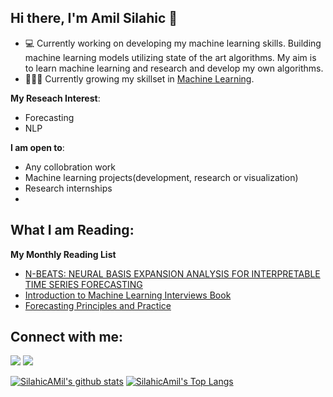 ## Hi there, I'm Amil Silahic 👋




- 💻 Currently working on developing my machine learning skills. Building machine learning models utilizing state of the art algorithms. My aim is to learn machine learning and research and develop my own algorithms.
- 👨🏽‍💻 Currently growing my skillset in [Machine Learning](https://github.com/SilahicAmil/End-To-End-Time-Series-Forcasting).

**My Reseach Interest**:
- Forecasting
- NLP


 **I am open to**:

- Any collobration work
- Machine learning projects(development, research or visualization)
- Research internships
- 

## What I am Reading:

**My Monthly Reading List**
- [N-BEATS: NEURAL BASIS EXPANSION ANALYSIS FOR INTERPRETABLE TIME SERIES FORECASTING](https://arxiv.org/pdf/1905.10437.pdf)
- [Introduction to Machine Learning Interviews Book](https://huyenchip.com/ml-interviews-book/)
- [Forecasting Principles and Practice](https://otexts.com/fpp3/)

## Connect with me:

<p align = "center">
  
[<img src="https://img.shields.io/badge/kaggle-%2312100E.svg?&style=for-the-badge&logo=kaggle&logoColor=white&color=black" />](https://www.kaggle.com/amilsilahic)
[<img src="https://img.shields.io/badge/linkedin-%2312100E.svg?&style=for-the-badge&logo=linkedin&logoColor=white&color=black" />](https://www.linkedin.com/in/amil-silahic-4b5a01140/)

</p>


[![SilahicAMil's github stats](https://github-readme-stats.vercel.app/api?username=SilahicAmil&theme=algolia&count_private=true&include_all_commits=true&show_icons=true)](https://github.com/anuraghazra/github-readme-stats)
[![SilahicAmil's Top Langs](https://github-readme-stats.vercel.app/api/top-langs/?username=SilahicAmil&theme=algolia&hide=Jupyter&layout=compact&show_icons=true)](https://github.com/anuraghazra/github-readme-stats)
